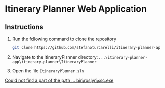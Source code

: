 # Itinerary Planner Web Application

## Instructions

1. Run the following command to clone the repository
    ```bash
    git clone https://github.com/stefanoturcarelli/itinerary-planner-app.git
    ```

2. Navigate to the ItineraryPlanner directory: `...\itinerary-planner-app\itinerary-planner\ItineraryPlanner`

3. Open the file `ItineraryPlanner.sln`


[Could not find a part of the path ... bin\roslyn\csc.exe](https://stackoverflow.com/questions/32780315/could-not-find-a-part-of-the-path-bin-roslyn-csc-exe#:~:text=Too%20late%20for,been%20created%20now.)
